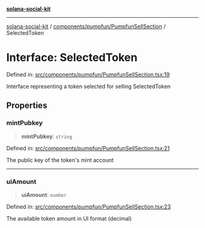 [**solana-social-kit**](../../../../README.md)

***

[solana-social-kit](../../../../README.md) / [components/pumpfun/PumpfunSellSection](../README.md) / SelectedToken

# Interface: SelectedToken

Defined in: [src/components/pumpfun/PumpfunSellSection.tsx:19](https://github.com/SendArcade/solana-social-starter/blob/03568260ca96ed63f77049843c721de1cb011893/src/components/pumpfun/PumpfunSellSection.tsx#L19)

Interface representing a token selected for selling
 SelectedToken

## Properties

### mintPubkey

> **mintPubkey**: `string`

Defined in: [src/components/pumpfun/PumpfunSellSection.tsx:21](https://github.com/SendArcade/solana-social-starter/blob/03568260ca96ed63f77049843c721de1cb011893/src/components/pumpfun/PumpfunSellSection.tsx#L21)

The public key of the token's mint account

***

### uiAmount

> **uiAmount**: `number`

Defined in: [src/components/pumpfun/PumpfunSellSection.tsx:23](https://github.com/SendArcade/solana-social-starter/blob/03568260ca96ed63f77049843c721de1cb011893/src/components/pumpfun/PumpfunSellSection.tsx#L23)

The available token amount in UI format (decimal)
